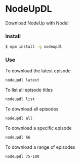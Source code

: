# NodeUpDL
Download NodeUp with Node!

### Install
```bash
$ npm install -g nodeupdl
```

### Use
To download the latest episode
```bash
nodeupdl latest
```
To list all episode titles
```bash
nodeupdl list
```
To download all episodes
```bash
nodeupdl all
```
To download a specific episode
```bash
nodeupdl 66
```
To download a range of episodes
```bash
nodeupdl 75-100
```
